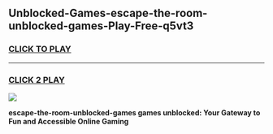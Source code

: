 
## Unblocked-Games-escape-the-room-unblocked-games-Play-Free-q5vt3
<h3>
<a href="https://premium76.site?title=escape-the-room-unblocked-games&ref=15A">CLICK TO PLAY</a></h3>
<hr>

<h3>
<a href="https://premium76.site?title=escape-the-room-unblocked-games&ref=15A">CLICK 2 PLAY</a>
  
</h3>

<a href="https://premium76.site?title=escape-the-room-unblocked-games&ref=15A"><img src="https://clearcache.store/games.png"></a>


**escape-the-room-unblocked-games games unblocked: Your Gateway to Fun and Accessible Online Gaming**
